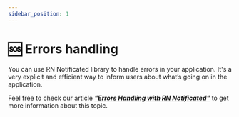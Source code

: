 ```yaml
---
sidebar_position: 1
---
```


# 🆘 Errors handling

You can use RN Notificated library to handle errors in your application. It's a very explicit and efficient way to inform users about what’s going on in the application.

Feel free to check our article [**_"Errors Handling with RN Notificated"_**](https://thewidlarzgroup.com/errors-handling-with-notificated/) to get more information about this topic.

